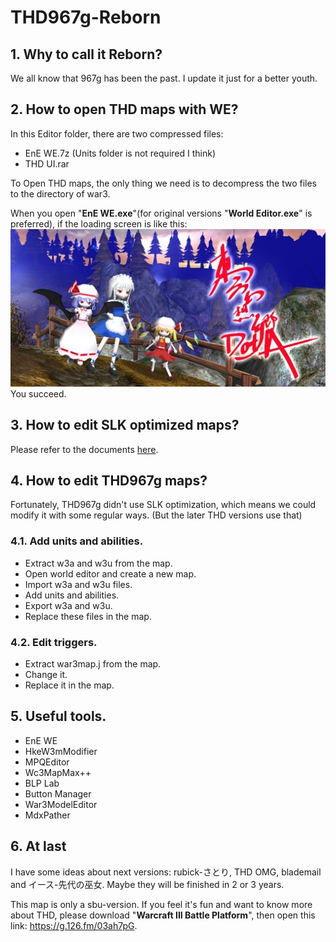 # THD967g-Reborn
## 1. Why to call it Reborn?

We all know that 967g has been the past. I update it just for a better youth.

## 2. How to open THD maps with WE?

In this Editor folder, there are two compressed files:
* EnE WE.7z (Units folder is not required I think)<br>
* THD UI.rar

To Open THD maps, the only thing we need is to decompress the two files to the directory of war3. 

When you open "**EnE WE.exe**"(for original versions "**World Editor.exe**" is preferred), if the loading screen is like this:<br>
![THD UI loading screen](https://github.com/G-cream/THD967g-Reborn/blob/assets/images/THD-UI-Loading.jpg?raw=true)<br>You succeed.

## 3. How to edit SLK optimized maps?

Please refer to the documents [here](https://github.com/G-cream/THD967g-Reborn/tree/main/Doc).

## 4. How to edit THD967g maps?

Fortunately, THD967g didn't use SLK optimization, which means we could modify it with some regular ways. (But the later THD versions use that)

### 4.1. Add units and abilities.

* Extract w3a and w3u from the map.<br>
* Open world editor and create a new map.<br>
* Import w3a and w3u files.<br>
* Add units and abilities.<br>
* Export w3a and w3u.<br>
* Replace these files in the map.

### 4.2. Edit triggers.

* Extract war3map.j from the map.<br>
* Change it.<br>
* Replace it in the map.

## 5. Useful tools.

* EnE WE<br>
* HkeW3mModifier<br>
* MPQEditor<br>
* Wc3MapMax++<br>
* BLP Lab<br>
* Button Manager<br>
* War3ModelEditor<br>
* MdxPather

## 6. At last

I have some ideas about next versions: rubick-さとり, THD OMG, blademail and イース-先代の巫女. Maybe they will be finished in 2 or 3 years.

This map is only a sbu-version. If you feel it's fun and want to know more about THD, please download "**Warcraft III Battle Platform**", then open this link: https://g.126.fm/03ah7pG.
